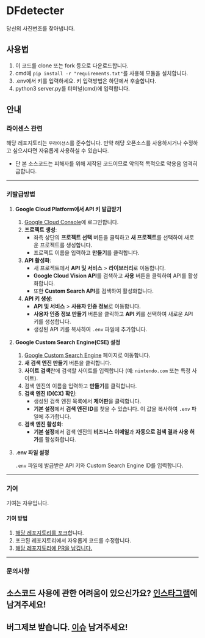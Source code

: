 # DFdetecter
당신의 사진변조를 찾아냅니다.

## 사용법
1. 이 코드를 clone 또는 fork 등으로 다운로드합니다.
2. cmd에 ``pip install -r "requirements.txt"``를 사용해 모듈을 설치합니다.
3. .env에서 키를 입력하세요. 키 입력방법은 하단에서 후술합니다.
4. python3 server.py를 터미널(cmd)에 입력합니다.

## 안내
### 라이센스 관련
해당 레포지토리는 `무라이선스`를 준수합니다.
만약 해당 오픈소스를 사용하시거나 수정하고 싶으시다면 자유롭게 사용하실 수 있습니다.

+ 단 본 소스코드는 피해자를 위해 제작된 코드이므로 악의적 목적으로 악용음 엄격히 금합니다.

---

### 키발급방법

1. **Google Cloud Platform에서 API 키 발급받기**

   1. [Google Cloud Console](https://console.cloud.google.com/)에 로그인합니다.
   2. **프로젝트 생성**:
      - 좌측 상단의 **프로젝트 선택** 버튼을 클릭하고 **새 프로젝트**를 선택하여 새로운 프로젝트를 생성합니다.
      - 프로젝트 이름을 입력하고 **만들기**를 클릭합니다.
   3. **API 활성화**:
      - 새 프로젝트에서 **API 및 서비스** > **라이브러리**로 이동합니다.
      - **Google Cloud Vision API**를 검색하고 **사용** 버튼을 클릭하여 API를 활성화합니다.
      - 또한 **Custom Search API**를 검색하여 활성화합니다.
   4. **API 키 생성**:
      - **API 및 서비스** > **사용자 인증 정보**로 이동합니다.
      - **사용자 인증 정보 만들기** 버튼을 클릭하고 **API 키**를 선택하여 새로운 API 키를 생성합니다.
      - 생성된 API 키를 복사하여 `.env` 파일에 추가합니다.

2. **Google Custom Search Engine(CSE) 설정**

   1. [Google Custom Search Engine](https://cse.google.com/cse/) 페이지로 이동합니다.
   2. **새 검색 엔진 만들기** 버튼을 클릭합니다.
   3. **사이트 검색**란에 검색할 사이트를 입력합니다 (예: `nintendo.com` 또는 특정 사이트).
   4. 검색 엔진의 이름을 입력하고 **만들기**를 클릭합니다.
   5. **검색 엔진 ID(CX) 확인**:
      - 생성된 검색 엔진 목록에서 **제어판**을 클릭합니다.
      - **기본 설정**에서 **검색 엔진 ID**를 찾을 수 있습니다. 이 값을 복사하여 `.env` 파일에 추가합니다.
   6. **검색 엔진 활성화**:
      - **기본 설정**에서 검색 엔진의 **비즈니스 이메일**과 **자동으로 검색 결과 사용 허가**를 활성화합니다.

3. **.env 파일 설정**

   `.env` 파일에 발급받은 API 키와 Custom Search Engine ID를 입력합니다.
---

### 기여
기여는 자유입니다.
#### 기여 방법
1. [해당 레포지토리를 포크](https://github.com/12302a/DFdetecter/fork)합니다.
2. 포크된 레포지토리에서 자유롭게 코드를 수정합니다.
3. [해당 레포지토리에 PR을 남깁니다.](https://github.com/12302a/DFdetecter/pulls)
---

### 문의사항 
소스코드 사용에 관한 어려움이 있으신가요? [인스타그램](https://www.instagram.com/12302a_?igsh=MWgxNzZ6eWhmMmVrcw==)에 남겨주세요!
---

## 버그제보 받습니다. [이슈](https://github.com/12302a/DFdetecter/issues) 남겨주세요!


